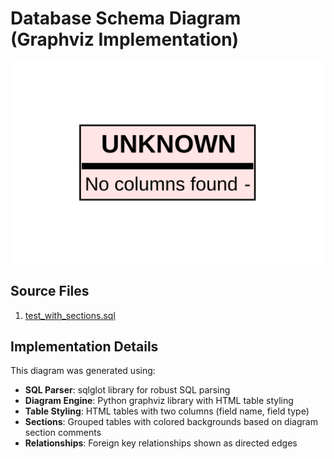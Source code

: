 # Database Schema Diagram (Graphviz Implementation)

![Database Schema Diagram](test_graphviz_output_diagram.svg)

## Source Files

1. [test_with_sections.sql](test_with_sections.sql)

## Implementation Details

This diagram was generated using:
- **SQL Parser**: sqlglot library for robust SQL parsing
- **Diagram Engine**: Python graphviz library with HTML table styling
- **Table Styling**: HTML tables with two columns (field name, field type)
- **Sections**: Grouped tables with colored backgrounds based on diagram section comments
- **Relationships**: Foreign key relationships shown as directed edges
